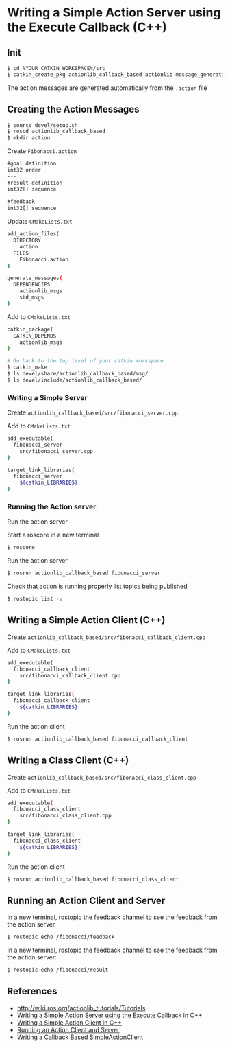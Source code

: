 # Writing a Simple Action Server using the Execute Callback (C++)

## Init

```bash
$ cd %YOUR_CATKIN_WORKSPACE%/src
$ catkin_create_pkg actionlib_callback_based actionlib message_generation roscpp std_msgs actionlib_msgs
```

The action messages are generated automatically from the `.action` file

## Creating the Action Messages

```bash
$ source devel/setup.sh
$ roscd actionlib_callback_based
$ mkdir action
```

Create `Fibonacci.action`

```txt
#goal definition
int32 order
---
#result definition
int32[] sequence
---
#feedback
int32[] sequence
```

Update `CMakeLists.txt`
```bash
add_action_files(
  DIRECTORY 
    action
  FILES
    Fibonacci.action
)

generate_messages(
  DEPENDENCIES
    actionlib_msgs   
    std_msgs
)
```

Add to `CMakeLists.txt`
```bash
catkin_package(
  CATKIN_DEPENDS 
    actionlib_msgs
)
```

```bash
# Go back to the top level of your catkin workspace
$ catkin_make
$ ls devel/share/actionlib_callback_based/msg/
$ ls devel/include/actionlib_callback_based/
```

### Writing a Simple Server

Create `actionlib_callback_based/src/fibonacci_server.cpp`

Add to `CMakeLists.txt`

```bash
add_executable(
  fibonacci_server 
    src/fibonacci_server.cpp
)

target_link_libraries(
  fibonacci_server
    ${catkin_LIBRARIES}
)
```

### Running the Action server

Run the action server

Start a roscore in a new terminal

```bash
$ roscore
```

Run the action server

```bash
$ rosrun actionlib_callback_based fibonacci_server
```

Check that action is running properly list topics being published

```bash
$ rostopic list -v
```

## Writing a Simple Action Client (C++)

Create `actionlib_callback_based/src/fibonacci_callback_client.cpp`

Add to `CMakeLists.txt`

```bash
add_executable(
  fibonacci_callback_client 
    src/fibonacci_callback_client.cpp
)

target_link_libraries( 
  fibonacci_callback_client
    ${catkin_LIBRARIES}
)
```

Run the action client

```bash
$ rosrun actionlib_callback_based fibonacci_callback_client
```

## Writing a Class Client (C++)

Create `actionlib_callback_based/src/fibonacci_class_client.cpp`

Add to `CMakeLists.txt`

```bash
add_executable(
  fibonacci_class_client 
    src/fibonacci_class_client.cpp
)

target_link_libraries( 
  fibonacci_class_client
    ${catkin_LIBRARIES}
)

```

Run the action client

```bash
$ rosrun actionlib_callback_based fibonacci_class_client
```

## Running an Action Client and Server

In a new terminal, rostopic the feedback channel to see the feedback from the action server

```bash
$ rostopic echo /fibonacci/feedback
```

In a new terminal, rostopic the feedback channel to see the feedback from the action server:
```bash
$ rostopic echo /fibonacci/result
```

## References

* <http://wiki.ros.org/actionlib_tutorials/Tutorials>
* [Writing a Simple Action Server using the Execute Callback in C++](http://wiki.ros.org/actionlib_tutorials/Tutorials/SimpleActionServer%28ExecuteCallbackMethod%29)
* [Writing a Simple Action Client in C++](http://wiki.ros.org/actionlib_tutorials/Tutorials/SimpleActionClient)
* [Running an Action Client and Server](http://wiki.ros.org/actionlib_tutorials/Tutorials/RunningServerAndClient)
* [Writing a Callback Based SimpleActionClient](http://wiki.ros.org/actionlib_tutorials/Tutorials/Writing%20a%20Callback%20Based%20Simple%20Action%20Client)
